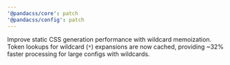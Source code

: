 ```yaml
---
'@pandacss/core': patch
'@pandacss/config': patch
---
```


Improve static CSS generation performance with wildcard memoization. Token lookups for wildcard (`*`) expansions are now
cached, providing ~32% faster processing for large configs with wildcards.
